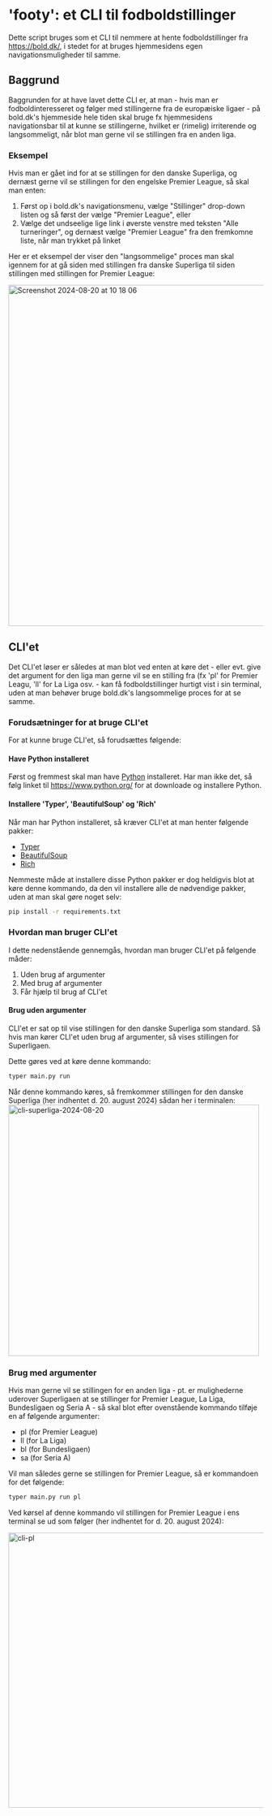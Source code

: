 # 'footy': et CLI til fodboldstillinger
Dette script bruges som et CLI til nemmere at hente fodboldstillinger fra https://bold.dk/, i stedet for at bruges hjemmesidens egen navigationsmuligheder til samme.

## Baggrund
Baggrunden for at have lavet dette CLI er, at man - hvis man er fodboldinteresseret og følger med stillingerne fra de europæiske ligaer - på bold.dk's hjemmeside hele tiden skal bruge fx hjemmesidens navigationsbar til at kunne se stillingerne, hvilket er (rimelig) irriterende og langsommeligt, når blot man gerne vil se stillingen fra en anden liga.

### Eksempel
Hvis man er gået ind for at se stillingen for den danske Superliga, og dernæst gerne vil se stillingen for den engelske Premier League, så skal man enten:
1. Først op i bold.dk's navigationsmenu, vælge "Stillinger" drop-down listen og så først der vælge "Premier League", eller
2. Vælge det undseelige lige link i øverste venstre med teksten "Alle turneringer", og dernæst vælge "Premier League" fra den fremkomne liste, når man trykket på linket

Her er et eksempel der viser den "langsommelige" proces man skal igennem for at gå siden med stillingen fra danske Superliga til siden stillingen med stillingen for Premier League:

<img width="672" alt="Screenshot 2024-08-20 at 10 18 06" src="https://github.com/user-attachments/assets/1c458e16-f1fc-43de-9b59-4a2b9699b722">

## CLI'et
Det CLI'et løser er således at man blot ved enten at køre det - eller evt. give det argument for den liga man gerne vil se en stilling fra (fx 'pl' for Premier Leagu, 'll' for La Liga osv. - kan få fodboldstillinger hurtigt vist i sin terminal, uden at man behøver bruge bold.dk's langsommelige proces for at se samme.

### Forudsætninger for at bruge CLI'et
For at kunne bruge CLI'et, så forudsættes følgende:

#### Have Python installeret
Først og fremmest skal man have [Python](https://www.python.org/) installeret. Har man ikke det, så følg linket til https://www.python.org/ for at downloade og installere Python.

#### Installere 'Typer', 'BeautifulSoup' og 'Rich'
Når man har Python installeret, så kræver CLI'et at man henter følgende pakker:
* [Typer](https://typer.tiangolo.com/)
* [BeautifulSoup](https://www.crummy.com/software/BeautifulSoup/bs4/doc/)
* [Rich](https://rich.readthedocs.io/en/latest/)

Nemmeste måde at installere disse Python pakker er dog heldigvis blot at køre denne kommando, da den vil installere alle de nødvendige pakker, uden at man skal gøre noget selv:
```bash
pip install -r requirements.txt
```

### Hvordan man bruger CLI'et
I dette nedenstående gennemgås, hvordan man bruger CLI'et på følgende måder:
1. Uden brug af argumenter
2. Med brug af argumenter
3. Får hjælp til brug af CLI'et

#### Brug uden argumenter
CLI'et er sat op til vise stillingen for den danske Superliga som standard. Så hvis man kører CLI'et uden brug af argumenter, så vises stillingen for Superligaen.

Dette gøres ved at køre denne kommando:
```bash
typer main.py run
```

Når denne kommando køres, så fremkommer stillingen for den danske Superliga (her indhentet d. 20. august 2024) sådan her i terminalen:
<img width="495" alt="cli-superliga-2024-08-20" src="https://github.com/user-attachments/assets/6b00d6da-75b8-456f-8b62-19e010932d1f">

### Brug med argumenter
Hvis man gerne vil se stillingen for en anden liga - pt. er mulighederne uderover Superligaen at se stillinger for Premier League, La Liga, Bundesligaen og Seria A - så skal blot efter ovenstående kommando tilføje en af følgende argumenter:
- pl (for Premier League)
- ll (for La Liga)
- bl (for Bundesligaen)
- sa (for Seria A)

Vil man således gerne se stillingen for Premier League, så er kommandoen for det følgende:
```bash
typer main.py run pl
```

Ved kørsel af denne kommando vil stillingen for Premier League i ens terminal se ud som følger (her indhentet for d. 20. august 2024):

<img width="542" alt="cli-pl" src="https://github.com/user-attachments/assets/8ec9c2fb-d59a-474d-9a24-3287a4138b52">


